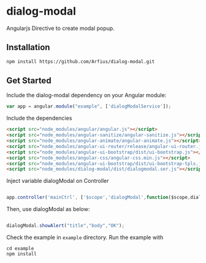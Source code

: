 # dialog-modal
Angularjs Directive to create modal popup.

## Installation

```sh
npm install https://github.com/Arfius/dialog-modal.git
```

## Get Started

Include the dialog-modal dependency on your Angular module:

```js
var app = angular.module("example", ['dialogModalService']);
```
Include the dependencies

```html
<script src="node_modules/angular/angular.js"></script>
<script src="node_modules/angular-sanitize/angular-sanitize.js"></script>
<script src="node_modules/angular-animate/angular-animate.js"></script>
<script src="node_modules/angular-ui-router/release/angular-ui-router.js"></script>
<script src="node_modules/angular-ui-bootstrap/dist/ui-bootstrap.js"></script>
<script src="node_modules/angular-css/angular-css.min.js"></script>
<script src="node_modules/angular-ui-bootstrap/dist/ui-bootstrap-tpls.js"></script>
<script src="node_modules/dialog-modal/dist/dialogmodal.ser.js"></script>
```
Inject variable dialogModal on Controller


```js

app.controller('mainCtrl', ['$scope','dialogModal',function($scope,dialogModal)

```
Then, use  dialogModal as below:

```js

dialogModal.showAlert("title","body","OK");

```

Check the example in ```example``` directory. Run the example with

```
cd example
npm install
```
